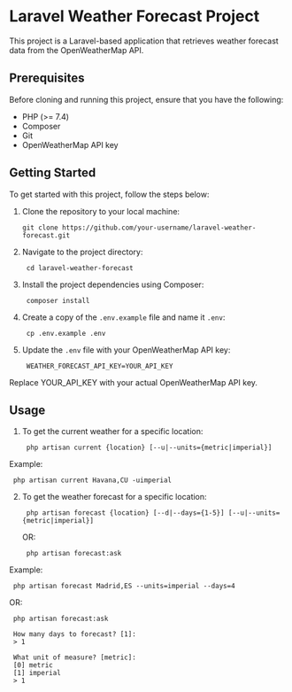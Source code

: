 # Laravel Weather Forecast Project

This project is a Laravel-based application that retrieves weather forecast data from the OpenWeatherMap API.

## Prerequisites

Before cloning and running this project, ensure that you have the following:

- PHP (>= 7.4)
- Composer
- Git
- OpenWeatherMap API key

## Getting Started

To get started with this project, follow the steps below:

1. Clone the repository to your local machine:
   ```shell
   git clone https://github.com/your-username/laravel-weather-forecast.git
   ```

2. Navigate to the project directory:
   ```shell
    cd laravel-weather-forecast
   ```

3. Install the project dependencies using Composer:
   ```shell
    composer install
   ```

4. Create a copy of the `.env.example` file and name it `.env`:
   ```shell
    cp .env.example .env
   ```

5. Update the `.env` file with your OpenWeatherMap API key:
   ```shell
    WEATHER_FORECAST_API_KEY=YOUR_API_KEY
   ```
Replace YOUR_API_KEY with your actual OpenWeatherMap API key.

## Usage

1. To get the current weather for a specific location:
   ```shell
    php artisan current {location} [--u|--units={metric|imperial}]
   ```
Example:
   ```shell
    php artisan current Havana,CU -uimperial    
   ```

2. To get the weather forecast for a specific location:
   ```shell
    php artisan forecast {location} [--d|--days={1-5}] [--u|--units={metric|imperial}]
   ```
   OR:
   ```shell
    php artisan forecast:ask
   ```
Example:
   ```shell
    php artisan forecast Madrid,ES --units=imperial --days=4 
   ```
   OR:
   ```shell
    php artisan forecast:ask

    How many days to forecast? [1]:
    > 1

    What unit of measure? [metric]:
    [0] metric
    [1] imperial
    > 1
   ```